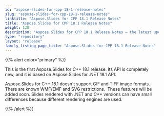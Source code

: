 ```yaml
---
id: "aspose-slides-for-cpp-18-1-release-notes"
slug: "aspose-slides-for-cpp-18-1-release-notes"
linktitle: "Aspose.Slides for CPP 18.1 Release Notes"
title: "Aspose.Slides for CPP 18.1 Release Notes"
weight: 120
description: "Aspose.Slides for CPP 18.1 Release Notes – the latest updates and fixes."
type: "repository"
layout: "release"
family_listing_page_title: "Aspose.Slides for CPP 18.1 Release Notes"
---
```


{{% alert color="primary" %}} 

This is the first Aspose.Slides for C++ 18.1 release. Its API is completely new, and it is based on Aspose.Slides for .NET 18.1 API.

Aspose.Slides for C++ 18.1 doesn't support GIF and TIFF image formats. There are known WMF/EMF and SVG restrictions.  These features will be added soon. Slides rendered with .NET and C++ versions can have small differences because different rendering engines are used.

{{% /alert %}}
